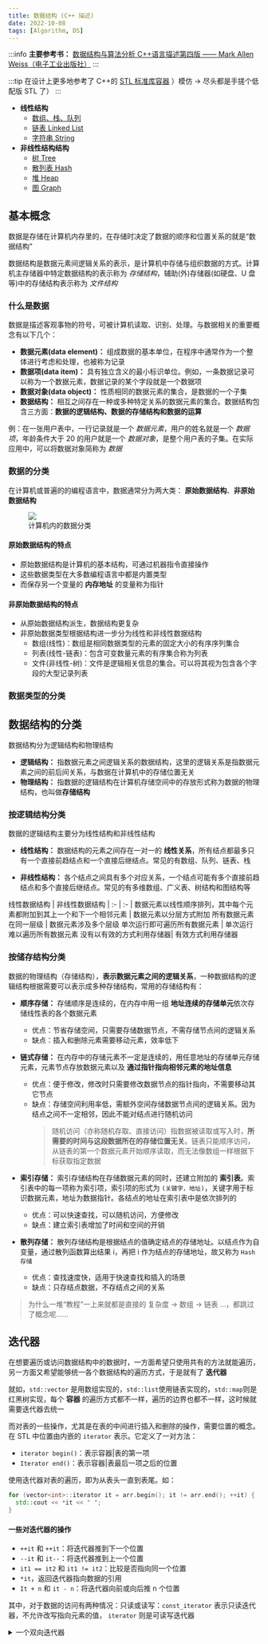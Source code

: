 ```yaml
---
title: 数据结构 (C++ 描述)
date: 2022-10-08
tags: [Algorithm, DS]
---
```


:::info
**主要参考书：** [数据结构与算法分析 C++语言描述第四版 —— Mark Allen Weiss（电子工业出版社）](https://book.douban.com/subject/30393441/)
:::

:::tip
在设计上更多地参考了 C++的 [STL 标准库容器](../STL.md) ）模仿 -> 尽头都是手搓个低配版 STL 了）
:::

- **线性结构**
  - [数组、栈、队列](LinearList.md)
  - [链表 Linked List](LinkedList.md)
  - [字符串 String](#)
- **非线性结构结构**
  - [树 Tree](Tree.md)
  - [散列表 Hash](#)
  - [堆 Heap](#)
  - [图 Graph](#)

## 基本概念

数据是存储在计算机内存里的，在存储时决定了数据的顺序和位置关系的就是“数据结构”

数据结构是数据元素间逻辑关系的表示，是计算机中存储与组织数据的方式。计算机主存储器中特定数据结构的表示称为 _存储结构_，辅助(外)存储器(如硬盘、U 盘等)中的存储结构表示称为 _文件结构_

### 什么是数据

数据是描述客观事物的符号，可被计算机读取、识别、处理。与数据相关的重要概念有以下几个：

- **数据元素(data element)：** 组成数据的基本单位，在程序中通常作为一个整体进行考虑和处理，也被称为记录
- **数据项(data item)：** 具有独立含义的最小标识单位。例如，一条数据记录可以称为一个数据元素，数据记录的某个字段就是一个数据项
- **数据对象(data object)：** 性质相同的数据元素的集合，是数据的一个子集
- **数据结构：** 相互之间存在一种或多种特定关系的数据元素的集合。数据结构包含三方面：**数据的逻辑结构、数据的存储结构和数据的运算**

例：在一张用户表中，一行记录就是一个 _数据元素_，用户的姓名就是一个 _数据项_，年龄条件大于 20 的用户就是一个 _数据对象_，是整个用户表的子集。在实际应用中，可以将数据对象简称为 _数据_

### 数据的分类

在计算机或普遍的的编程语言中，数据通常分为两大类： **原始数据结构**、**非原始数据结构**

<figure><img src="/img/algo/DS_base.png"/><figcaption>
  计算机内的数据分类
</figcaption></figure>

#### 原始数据结构的特点

- 原始数据结构是计算机的基本结构，可通过机器指令直接操作
- 这些数据类型在大多数编程语言中都是内置类型
- 而保存另一个变量的 **内存地址** 的变量称为指针

#### 非原始数据结构的特点

- 从原始数据结构派生，数据结构更复杂
- 非原始数据类型根据结构进一步分为线性和非线性数据结构
  - 数组(线性)：数组是相同数据类型的元素的固定大小的有序序列集合
  - 列表(线性-链表)：包含可变数量元素的有序集合称为列表
  - 文件(非线性-树)：文件是逻辑相关信息的集合。可以将其视为包含各个字段的大型记录列表

### 数据类型的分类

## 数据结构的分类

数据结构分为逻辑结构和物理结构

- **逻辑结构：** 指数据元素之间逻辑关系的数据结构，这里的逻辑关系是指数据元素之间的前后间关系，与数据在计算机中的存储位置无关
- **物理结构：** 指数据的逻辑结构在计算机存储空间中的存放形式称为数据的物理结构，也叫做**存储结构**

### 按逻辑结构分类

数据的逻辑结构主要分为线性结构和非线性结构

- **线性结构：** 数据结构的元素之间存在一对一的 **线性关系**，所有结点都最多只有一个直接前趋结点和一个直接后继结点。常见的有数组、队列、链表、栈

- **非线性结构：** 各个结点之间具有多个对应关系，一个结点可能有多个直接前趋结点和多个直接后继结点。常见的有多维数组、广义表、树结构和图结构等

<div class="tableBox">

<span></span>
线性数据结构 | 非线性数据结构
| :- | :- |
数据元素以线性顺序排列，其中每个元素都附加到其上一个和下一个相邻元素 | 数据元素以分层方式附加
所有数据元素在同一层级 | 数据元素涉及多个层级
单次运行即可遍历所有数据元素 | 单次运行难以遍历所有数据元素
没有以有效的方式利用存储器| 有效方式利用存储器

</div>

### 按储存结构分类

数据的物理结构（存储结构），**表示数据元素之间的逻辑关系**，一种数据结构的逻辑结构根据需要可以表示成多种存储结构，常用的存储结构有：

- **顺序存储：** 存储顺序是连续的，在内存中用一组 **地址连续的存储单元**依次存储线性表的各个数据元素

  - 优点：节省存储空间，只需要存储数据节点，不需存储节点间的逻辑关系
  - 缺点：插入和删除元素需要移动元素，效率低下

- **链式存储：** 在内存中的存储元素不一定是连续的，用任意地址的存储单元存储元素，元素节点存放数据元素以及 **通过指针指向相邻元素的地址信息**

  - 优点：便于修改，修改时只需要修改数据节点的指针指向，不需要移动其它节点
  - 缺点：存储空间利用率低，需额外空间存储数据节点间的逻辑关系。因为结点之间不一定相邻，因此不能对结点进行随机访问
    > 随机访问（亦称随机存取、直接访问）指数据被读取或写入时，**所需要的时间与这段数据所在的存储位置无关**。链表只能顺序访问，从链表的第一个数据元素开始顺序读取，而无法像数组一样根据下标获取指定数据

- **索引存储：** 索引存储结构在存储数据元素的同时，还建立附加的 **索引表**。索引表中的每一项称为索引项，索引项的形式为 `(关键字，地址)`，关键字用于标识数据元素，地址为数据指针。各结点的地址在索引表中是依次排列的

  - 优点：可以快速查找，可以随机访问，方便修改
  - 缺点：建立索引表增加了时间和空间的开销

- **散列存储：** 散列存储结构是根据结点的值确定结点的存储地址。以结点作为自变量，通过散列函数算出结果 i，再把 i 作为结点的存储地址，故又称为 `Hash 存储`
  - 优点：查找速度快，适用于快速查找和插入的场景
  - 缺点：只存结点数据，不存结点之间的关系

> 为什么一堆“教程”一上来就都是直接的 复杂度 $\to$ 数组 $\to$ 链表 $\dots$，都跳过了概念呢……

## 迭代器

在想要遍历或访问数据结构中的数据时，一方面希望只使用共有的方法就能遍历，另一方面又希望能够统一各个数据结构的遍历方式，于是就有了 **迭代器**

就如，`std::vector` 是用数组实现的，`std::list`使用链表实现的，`std::map`则是红黑树实现，每个 **容器** 的遍历方式都不一样，遍历的边界也都不一样，这时候就需要迭代器去统一

而对表的一些操作，尤其是在表的中间进行插入和删除的操作，需要位置的概念。在 STL 中位置由内嵌的 `iterator` 表示。它定义了一对方法：

- `iterator begin()`：表示容器|表的第一项
- `Iterator end()`：表示容器|表最后一项之后的位置

使用迭代器对表的遍历，即为从表头一直到表尾。如：

```cpp
for (vector<int>::iterator it = arr.begin(); it != arr.end(); ++it) {
  std::cout << *it << " ";
}
```

#### 一些对迭代器的操作

- `++it` 和 `++it`：将迭代器推到下一个位置
- `--it` 和 `it--`：将迭代器推到上一个位置
- `it1 == it2` 和 `it1 != it2`：比较是否指向同一个位置
- `*it`，返回迭代器指向数据的引用
- `It + n` 和 `it - n`：将迭代器向前或向后推 n 个位置

其中，对于数据的访问有两种情况：只读或读写：`const_iterator` 表示只读迭代器，不允许改写指向元素的值， `iterator` 则是可读写迭代器

<details>
<summary>一个双向迭代器</summary>

```cpp
template<class T>class xxx {
private:
  // 或是其他的内部的数据结构
  typedef Node int;
public:
  // 只读迭代器，不能改写指向元素的值
  class const_iterator {
  protected:
    Node *cur; // 指迭代器当前指向的元素
    int index; // 记录迭代器当前指向的线性结构的“下标”
    const xxx<T> *thisList; // 指向迭代器本身的对象的指针
    friend class xxx<T>; // 向本对象声明友元

    const_iterator(const xxx<T> &l, Node *p)
      :thisList{&l}, cur{p}, index{0} {}

    // 判断迭代器是否失效
    void assertValid() const {
      if (cur == nullptr || thisList == nullptr
        || cur == thisList->head)
        throw IteratorError();
    }

    // 返回当前迭代器指向元素的值
    T &getData() const {
      assertValid();
      return cur->data;
    }

  public:
    // 重载 *以访问值
    const T &operator*() { return getData(); }
    // 向前推进迭代器
    const_iterator &operator++() {
      if (cur->next == nullptr) {
        throw IteratorError();
      }
      cur = cur->next;
      ++index;
      return *this;
    }
    const_iterator operator++(int) {
      const_iterator old = *this;
      ++(*this);
      return old;
    }
    // 向后推进迭代器
    const_iterator &operator--() {
      if (cur->prev == nullptr) {
        throw IteratorError();
      }
      cur = cur->prev;
      --index;
      return *this;
    }
    const_iterator &operator--(int) {
      const_iterator old = *this;
      --(*this);
      return old;
    }
    // 迭代器向前推进x位
    const_iterator &operator+(int x) {
      while (x--) ++(*this);
      return *this;
    }
    // 迭代器向后推进x位
    const_iterator &operator-(int x) {
      while (x--) --(*this);
      return *this;
    }
    // 返回两个迭代器之间的距离
    int operator-(const const_iterator &x) {
      return index - x.index;
    }
    // 判断两个迭代器是否相等
    bool operator==(const const_iterator &rhs) const {
      return cur == rhs.cur;
    }
    bool operator!=(const const_iterator &rhs) const {
      return !(*this == rhs);
    }
  };
};
```

</details>
